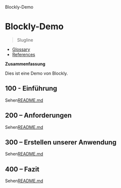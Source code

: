 Blockly-Demo

# Blockly-Demo

> Slugline

-   [Glossary](./GLOSSARY.md)
-   [References](./REFERENCES.md)

**Zusammenfassung**

Dies ist eine Demo von Blockly.

## 100 - Einführung

Sehen[README.md](./100/README.md)

## 200 – Anforderungen

Sehen[README.md](./200/README.md)

## 300 – Erstellen unserer Anwendung

Sehen[README.md](./300/README.md)

## 400 – Fazit

Sehen[README.md](./400/README.md)
